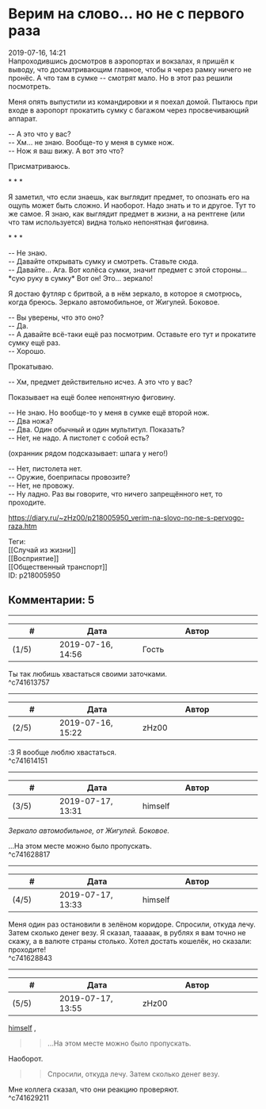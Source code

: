 Верим на слово... но не с первого раза
======================================

  
2019-07-16, 14:21  
 Напроходившись досмотров в аэропортах и вокзалах, я пришёл к выводу, что досматривающим главное, чтобы я через рамку ничего не пронёс. А что там в сумке -- смотрят мало. Но в этот раз решили посмотреть.   
   
 Меня опять выпустили из командировки и я поехал домой. Пытаюсь при входе в аэропорт прокатить сумку с багажом через просвечивающий аппарат.   
   
 -- А это что у вас?   
 -- Хм... не знаю. Вообще-то у меня в сумке нож.   
 -- Нож я ваш вижу. А вот это что?   
   
 Присматриваюсь.   
   
 \* \* \*   
   
 Я заметил, что если знаешь, как выглядит предмет, то опознать его на ощупь может быть сложно. И наоборот. Надо знать и то и другое. Тут то же самое. Я знаю, как выглядит предмет в жизни, а на рентгене (или что там используется) видна только непонятная фиговина.   
   
 \* \* \*   
   
 -- Не знаю.   
 -- Давайте открывать сумку и смотреть. Ставьте сюда.   
 -- Давайте... Ага. Вот колёса сумки, значит предмет с этой стороны... \*сую руку в сумку\* Вот он! Это... зеркало!   
   
 Я достаю футляр с бритвой, а в нём зеркало, в которое я смотрюсь, когда бреюсь. Зеркало автомобильное, от Жигулей. Боковое.   
   
 -- Вы уверены, что это оно?   
 -- Да.   
 -- А давайте всё-таки ещё раз посмотрим. Оставьте его тут и прокатите сумку ещё раз.   
 -- Хорошо.   
   
 Прокатываю.   
   
 -- Хм, предмет действительно исчез. А это что у вас?   
   
 Показывает на ещё более непонятную фиговину.   
   
 -- Не знаю. Но вообще-то у меня в сумке ещё второй нож.   
 -- Два ножа?   
 -- Два. Один обычный и один мультитул. Показать?   
 -- Нет, не надо. А пистолет с собой есть?   
   
 (охранник рядом подсказывает: шпага у него!)   
   
 -- Нет, пистолета нет.   
 -- Оружие, боеприпасы провозите?   
 -- Нет, не провожу.   
 -- Ну ладно. Раз вы говорите, что ничего запрещённого нет, то проходите.   
  
<https://diary.ru/~zHz00/p218005950_verim-na-slovo-no-ne-s-pervogo-raza.htm>  
  
Теги:  
[[Случай из жизни]]  
[[Восприятие]]  
[[Общественный транспорт]]  
ID: p218005950  


Комментарии: 5
--------------

  


---



|         #         |              Дата              |                     Автор                     |           ID           |
| --- | --- | --- | --- |
| (1/5) | 2019-07-16, 14:56 | Гость | c741613757 |

  
 Ты так любишь хвастаться своими заточками.   
 ^c741613757

---



|         #         |              Дата              |                     Автор                     |           ID           |
| --- | --- | --- | --- |
| (2/5) | 2019-07-16, 15:22 | zHz00 | c741614151 |

  
 :3 Я вообще люблю хвастаться.   
 ^c741614151

---



|         #         |              Дата              |                     Автор                     |           ID           |
| --- | --- | --- | --- |
| (3/5) | 2019-07-17, 13:31 | himself | c741628817 |

  
  *Зеркало автомобильное, от Жигулей. Боковое.*    
   
 ...На этом месте можно было пропускать.   
 ^c741628817

---



|         #         |              Дата              |                     Автор                     |           ID           |
| --- | --- | --- | --- |
| (4/5) | 2019-07-17, 13:33 | himself | c741628843 |

  
 Меня один раз остановили в зелёном коридоре. Спросили, откуда лечу. Затем сколько денег везу. Я сказал, тааааак, в рублях я вам точно не скажу, а в валюте страны столько. Хотел достать кошелёк, но сказали: проходите!   
 ^c741628843

---



|         #         |              Дата              |                     Автор                     |           ID           |
| --- | --- | --- | --- |
| (5/5) | 2019-07-17, 13:55 | zHz00 | c741629211 |

  
  [himself](http://himself.diary.ru "void")  ,   
 >>...На этом месте можно было пропускать.   
   
 Наоборот.   
   
 >>Спросили, откуда лечу. Затем сколько денег везу.   
   
 Мне коллега сказал, что они реакцию проверяют.   
 ^c741629211